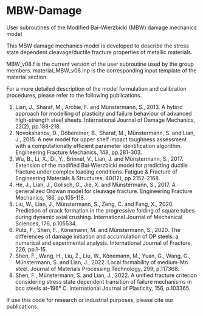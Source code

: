 # MBW-Damage
User subroutines of the Modified Bai–Wierzbicki (MBW) damage mechanics model

This MBW damage mechanics model is developed to describe the stress state dependent cleavage/ductile fracture properties of metallic materials. 

MBW_v08.f is the current version of the user subroutine used by the group members.
material_MBW_v08.inp is the corresponding input template of the material section. 

For a more detailed description of the model formulation and calibration procedures, please refer to the following publications.

1. Lian, J., Sharaf, M., Archie, F. and Münstermann, S., 2013. A hybrid approach for modelling of plasticity and failure behaviour of advanced high-strength steel sheets. International Journal of Damage Mechanics, 22(2), pp.188-218.
2. Novokshanov, D., Döbereiner, B., Sharaf, M., Münstermann, S. and Lian, J., 2015. A new model for upper shelf impact toughness assessment with a computationally efficient parameter identification algorithm. Engineering Fracture Mechanics, 148, pp.281-303.
3. Wu, B., Li, X., Di, Y., Brinnel, V., Lian, J. and Münstermann, S., 2017. Extension of the modified Bai‐Wierzbicki model for predicting ductile fracture under complex loading conditions. Fatigue & Fracture of Engineering Materials & Structures, 40(12), pp.2152-2168.
4. He, J., Lian, J., Golisch, G., Jie, X. and Münstermann, S., 2017. A generalized Orowan model for cleavage fracture. Engineering Fracture Mechanics, 186, pp.105-118.
5. Liu, W., Lian, J., Münstermann, S., Zeng, C. and Fang, X., 2020. Prediction of crack formation in the progressive folding of square tubes during dynamic axial crushing. International Journal of Mechanical Sciences, 176, p.105534.
6. Pütz, F., Shen, F., Könemann, M. and Münstermann, S., 2020. The differences of damage initiation and accumulation of DP steels: a numerical and experimental analysis. International Journal of Fracture, 226, pp.1-15.
7. Shen, F., Wang, H., Liu, Z., Liu, W., Könemann, M., Yuan, G., Wang, G., Münstermann, S. and Lian, J., 2022. Local formability of medium-Mn steel. Journal of Materials Processing Technology, 299, p.117368.
8. Shen, F., Münstermann, S. and Lian, J., 2022. A unified fracture criterion considering stress state dependent transition of failure mechanisms in bcc steels at–196° C. International Journal of Plasticity, 156, p.103365.

If use this code for research or industrial purposes, please cite our publications.
